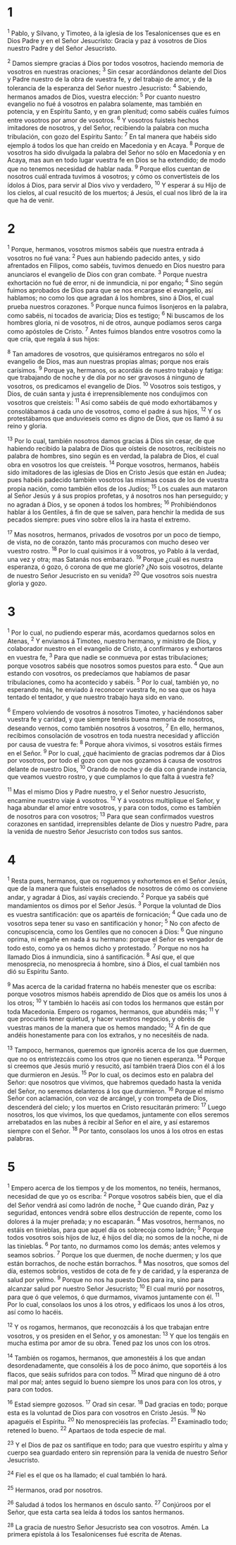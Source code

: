 # 1 
<sup>1</sup> Pablo, y Silvano, y Timoteo, á la iglesia de los Tesalonicenses que es en Dios Padre y en el Señor Jesucristo: Gracia y paz á vosotros de Dios nuestro Padre y del Señor Jesucristo. 

<sup>2</sup> Damos siempre gracias á Dios por todos vosotros, haciendo memoria de vosotros en nuestras oraciones; <sup>3</sup> Sin cesar acordándonos delante del Dios y Padre nuestro de la obra de vuestra fe, y del trabajo de amor, y de la tolerancia de la esperanza del Señor nuestro Jesucristo: <sup>4</sup> Sabiendo, hermanos amados de Dios, vuestra elección: <sup>5</sup> Por cuanto nuestro evangelio no fué á vosotros en palabra solamente, mas también en potencia, y en Espíritu Santo, y en gran plenitud; como sabéis cuáles fuimos entre vosotros por amor de vosotros. <sup>6</sup> Y vosotros fuisteis hechos imitadores de nosotros, y del Señor, recibiendo la palabra con mucha tribulación, con gozo del Espíritu Santo: <sup>7</sup> En tal manera que habéis sido ejemplo á todos los que han creído en Macedonia y en Acaya. <sup>8</sup> Porque de vosotros ha sido divulgada la palabra del Señor no sólo en Macedonia y en Acaya, mas aun en todo lugar vuestra fe en Dios se ha extendido; de modo que no tenemos necesidad de hablar nada. <sup>9</sup> Porque ellos cuentan de nosotros cuál entrada tuvimos á vosotros; y cómo os convertisteis de los ídolos á Dios, para servir al Dios vivo y verdadero, <sup>10</sup> Y esperar á su Hijo de los cielos, al cual resucitó de los muertos; á Jesús, el cual nos libró de la ira que ha de venir. 

# 2 
<sup>1</sup> Porque, hermanos, vosotros mismos sabéis que nuestra entrada á vosotros no fué vana: <sup>2</sup> Pues aun habiendo padecido antes, y sido afrentados en Filipos, como sabéis, tuvimos denuedo en Dios nuestro para anunciaros el evangelio de Dios con gran combate. <sup>3</sup> Porque nuestra exhortación no fué de error, ni de inmundicia, ni por engaño; <sup>4</sup> Sino según fuimos aprobados de Dios para que se nos encargase el evangelio, así hablamos; no como los que agradan á los hombres, sino á Dios, el cual prueba nuestros corazones. <sup>5</sup> Porque nunca fuimos lisonjeros en la palabra, como sabéis, ni tocados de avaricia; Dios es testigo; <sup>6</sup> Ni buscamos de los hombres gloria, ni de vosotros, ni de otros, aunque podíamos seros carga como apóstoles de Cristo. <sup>7</sup> Antes fuimos blandos entre vosotros como la que cría, que regala á sus hijos: 

<sup>8</sup> Tan amadores de vosotros, que quisiéramos entregaros no sólo el evangelio de Dios, mas aun nuestras propias almas; porque nos erais carísimos. <sup>9</sup> Porque ya, hermanos, os acordáis de nuestro trabajo y fatiga: que trabajando de noche y de día por no ser gravosos á ninguno de vosotros, os predicamos el evangelio de Dios. <sup>10</sup> Vosotros sois testigos, y Dios, de cuán santa y justa é irreprensiblemente nos condujimos con vosotros que creísteis: <sup>11</sup> Así como sabéis de qué modo exhortábamos y consolábamos á cada uno de vosotros, como el padre á sus hijos, <sup>12</sup> Y os protestábamos que anduvieseis como es digno de Dios, que os llamó á su reino y gloria. 

<sup>13</sup> Por lo cual, también nosotros damos gracias á Dios sin cesar, de que habiendo recibido la palabra de Dios que oísteis de nosotros, recibisteis no palabra de hombres, sino según es en verdad, la palabra de Dios, el cual obra en vosotros los que creísteis. <sup>14</sup> Porque vosotros, hermanos, habéis sido imitadores de las iglesias de Dios en Cristo Jesús que están en Judea; pues habéis padecido también vosotros las mismas cosas de los de vuestra propia nación, como también ellos de los Judíos; <sup>15</sup> Los cuales aun mataron al Señor Jesús y á sus propios profetas, y á nosotros nos han perseguido; y no agradan á Dios, y se oponen á todos los hombres; <sup>16</sup> Prohibiéndonos hablar á los Gentiles, á fin de que se salven, para henchir la medida de sus pecados siempre: pues vino sobre ellos la ira hasta el extremo. 

<sup>17</sup> Mas nosotros, hermanos, privados de vosotros por un poco de tiempo, de vista, no de corazón, tanto más procuramos con mucho deseo ver vuestro rostro. <sup>18</sup> Por lo cual quisimos ir á vosotros, yo Pablo á la verdad, una vez y otra; mas Satanás nos embarazó. <sup>19</sup> Porque ¿cuál es nuestra esperanza, ó gozo, ó corona de que me gloríe? ¿No sois vosotros, delante de nuestro Señor Jesucristo en su venida? <sup>20</sup> Que vosotros sois nuestra gloria y gozo. 

# 3 
<sup>1</sup> Por lo cual, no pudiendo esperar más, acordamos quedarnos solos en Atenas, <sup>2</sup> Y enviamos á Timoteo, nuestro hermano, y ministro de Dios, y colaborador nuestro en el evangelio de Cristo, á confirmaros y exhortaros en vuestra fe, <sup>3</sup> Para que nadie se conmueva por estas tribulaciones; porque vosotros sabéis que nosotros somos puestos para esto. <sup>4</sup> Que aun estando con vosotros, os predecíamos que habíamos de pasar tribulaciones, como ha acontecido y sabéis. <sup>5</sup> Por lo cual, también yo, no esperando más, he enviado á reconocer vuestra fe, no sea que os haya tentado el tentador, y que nuestro trabajo haya sido en vano. 

<sup>6</sup> Empero volviendo de vosotros á nosotros Timoteo, y haciéndonos saber vuestra fe y caridad, y que siempre tenéis buena memoria de nosotros, deseando vernos, como también nosotros á vosotros, <sup>7</sup> En ello, hermanos, recibimos consolación de vosotros en toda nuestra necesidad y aflicción por causa de vuestra fe: <sup>8</sup> Porque ahora vivimos, si vosotros estáis firmes en el Señor. <sup>9</sup> Por lo cual, ¿qué hacimiento de gracias podremos dar á Dios por vosotros, por todo el gozo con que nos gozamos á causa de vosotros delante de nuestro Dios, <sup>10</sup> Orando de noche y de día con grande instancia, que veamos vuestro rostro, y que cumplamos lo que falta á vuestra fe? 

<sup>11</sup> Mas el mismo Dios y Padre nuestro, y el Señor nuestro Jesucristo, encamine nuestro viaje á vosotros. <sup>12</sup> Y á vosotros multiplique el Señor, y haga abundar el amor entre vosotros, y para con todos, como es también de nosotros para con vosotros; <sup>13</sup> Para que sean confirmados vuestros corazones en santidad, irreprensibles delante de Dios y nuestro Padre, para la venida de nuestro Señor Jesucristo con todos sus santos. 

# 4 
<sup>1</sup> Resta pues, hermanos, que os roguemos y exhortemos en el Señor Jesús, que de la manera que fuisteis enseñados de nosotros de cómo os conviene andar, y agradar á Dios, así vayáis creciendo. <sup>2</sup> Porque ya sabéis qué mandamientos os dimos por el Señor Jesús. <sup>3</sup> Porque la voluntad de Dios es vuestra santificación: que os apartéis de fornicación; <sup>4</sup> Que cada uno de vosotros sepa tener su vaso en santificación y honor; <sup>5</sup> No con afecto de concupiscencia, como los Gentiles que no conocen á Dios: <sup>6</sup> Que ninguno oprima, ni engañe en nada á su hermano: porque el Señor es vengador de todo esto, como ya os hemos dicho y protestado. <sup>7</sup> Porque no nos ha llamado Dios á inmundicia, sino á santificación. <sup>8</sup> Así que, el que menosprecia, no menosprecia á hombre, sino á Dios, el cual también nos dió su Espíritu Santo. 

<sup>9</sup> Mas acerca de la caridad fraterna no habéis menester que os escriba: porque vosotros mismos habéis aprendido de Dios que os améis los unos á los otros; <sup>10</sup> Y también lo hacéis así con todos los hermanos que están por toda Macedonia. Empero os rogamos, hermanos, que abundéis más; <sup>11</sup> Y que procuréis tener quietud, y hacer vuestros negocios, y obréis de vuestras manos de la manera que os hemos mandado; <sup>12</sup> A fin de que andéis honestamente para con los extraños, y no necesitéis de nada. 

<sup>13</sup> Tampoco, hermanos, queremos que ignoréis acerca de los que duermen, que no os entristezcáis como los otros que no tienen esperanza. <sup>14</sup> Porque si creemos que Jesús murió y resucitó, así también traerá Dios con él á los que durmieron en Jesús. <sup>15</sup> Por lo cual, os decimos esto en palabra del Señor: que nosotros que vivimos, que habremos quedado hasta la venida del Señor, no seremos delanteros á los que durmieron. <sup>16</sup> Porque el mismo Señor con aclamación, con voz de arcángel, y con trompeta de Dios, descenderá del cielo; y los muertos en Cristo resucitarán primero: <sup>17</sup> Luego nosotros, los que vivimos, los que quedamos, juntamente con ellos seremos arrebatados en las nubes á recibir al Señor en el aire, y así estaremos siempre con el Señor. <sup>18</sup> Por tanto, consolaos los unos á los otros en estas palabras. 

# 5 
<sup>1</sup> Empero acerca de los tiempos y de los momentos, no tenéis, hermanos, necesidad de que yo os escriba: <sup>2</sup> Porque vosotros sabéis bien, que el día del Señor vendrá así como ladrón de noche, <sup>3</sup> Que cuando dirán, Paz y seguridad, entonces vendrá sobre ellos destrucción de repente, como los dolores á la mujer preñada; y no escaparán. <sup>4</sup> Mas vosotros, hermanos, no estáis en tinieblas, para que aquel día os sobrecoja como ladrón; <sup>5</sup> Porque todos vosotros sois hijos de luz, é hijos del día; no somos de la noche, ni de las tinieblas. <sup>6</sup> Por tanto, no durmamos como los demás; antes velemos y seamos sobrios. <sup>7</sup> Porque los que duermen, de noche duermen; y los que están borrachos, de noche están borrachos. <sup>8</sup> Mas nosotros, que somos del día, estemos sobrios, vestidos de cota de fe y de caridad, y la esperanza de salud por yelmo. <sup>9</sup> Porque no nos ha puesto Dios para ira, sino para alcanzar salud por nuestro Señor Jesucristo; <sup>10</sup> El cual murió por nosotros, para que ó que velemos, ó que durmamos, vivamos juntamente con él. <sup>11</sup> Por lo cual, consolaos los unos á los otros, y edificaos los unos á los otros, así como lo hacéis. 

<sup>12</sup> Y os rogamos, hermanos, que reconozcáis á los que trabajan entre vosotros, y os presiden en el Señor, y os amonestan: <sup>13</sup> Y que los tengáis en mucha estima por amor de su obra. Tened paz los unos con los otros. 

<sup>14</sup> También os rogamos, hermanos, que amonestéis á los que andan desordenadamente, que consoléis á los de poco ánimo, que soportéis á los flacos, que seáis sufridos para con todos. <sup>15</sup> Mirad que ninguno dé á otro mal por mal; antes seguid lo bueno siempre los unos para con los otros, y para con todos. 

<sup>16</sup> Estad siempre gozosos. <sup>17</sup> Orad sin cesar. <sup>18</sup> Dad gracias en todo; porque esta es la voluntad de Dios para con vosotros en Cristo Jesús. <sup>19</sup> No apaguéis el Espíritu. <sup>20</sup> No menospreciéis las profecías. <sup>21</sup> Examinadlo todo; retened lo bueno. <sup>22</sup> Apartaos de toda especie de mal. 

<sup>23</sup> Y el Dios de paz os santifique en todo; para que vuestro espíritu y alma y cuerpo sea guardado entero sin reprensión para la venida de nuestro Señor Jesucristo. 

<sup>24</sup> Fiel es el que os ha llamado; el cual también lo hará. 

<sup>25</sup> Hermanos, orad por nosotros. 

<sup>26</sup> Saludad á todos los hermanos en ósculo santo. <sup>27</sup> Conjúroos por el Señor, que esta carta sea leída á todos los santos hermanos. 

<sup>28</sup> La gracia de nuestro Señor Jesucristo sea con vosotros. Amén. La primera epístola á los Tesalonicenses fué escrita de Atenas. 